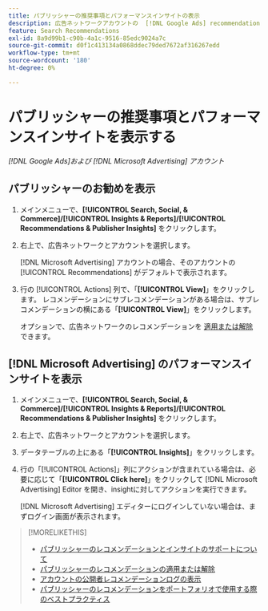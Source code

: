 ```yaml
---
title: パブリッシャーの推奨事項とパフォーマンスインサイトの表示
description: 広告ネットワークアカウントの  [!DNL Google Ads] recommendations および  [!DNL Microsoft Advertising] performance insights を表示する方法を説明します。
feature: Search Recommendations
exl-id: 8a9d99b1-c90b-4a1c-9516-85edc9024a7c
source-git-commit: d0f1c413134a0868ddec79ded7672af316267edd
workflow-type: tm+mt
source-wordcount: '180'
ht-degree: 0%

---
```


# パブリッシャーの推奨事項とパフォーマンスインサイトを表示する

*[!DNL Google Ads]および [!DNL Microsoft Advertising] アカウント*

## パブリッシャーのお勧めを表示

1. メインメニューで、**[!UICONTROL Search, Social, & Commerce]/[!UICONTROL Insights & Reports]/[!UICONTROL Recommendations & Publisher Insights]** をクリックします。

1. 右上で、広告ネットワークとアカウントを選択します。

   [!DNL Microsoft Advertising] アカウントの場合、そのアカウントの [!UICONTROL Recommendations] がデフォルトで表示されます。

1. 行の [!UICONTROL Actions] 列で、「**[!UICONTROL View]**」をクリックします。 レコメンデーションにサブレコメンデーションがある場合は、サブレコメンデーションの横にある「**[!UICONTROL View]**」をクリックします。

   オプションで、広告ネットワークのレコメンデーションを [ 適用または解除 ](recommendation-apply-dismiss.md) できます。

## [!DNL Microsoft Advertising] のパフォーマンスインサイトを表示

1. メインメニューで、**[!UICONTROL Search, Social, & Commerce]/[!UICONTROL Insights & Reports]/[!UICONTROL Recommendations & Publisher Insights]** をクリックします。

1. 右上で、広告ネットワークとアカウントを選択します。

1. データテーブルの上にある「**[!UICONTROL Insights]**」をクリックします。

1. 行の「[!UICONTROL Actions]」列にアクションが含まれている場合は、必要に応じて「**[!UICONTROL Click here]**」をクリックして [!DNL Microsoft Advertising] Editor を開き、insightに対してアクションを実行できます。

   [!DNL Microsoft Advertising] エディターにログインしていない場合は、まずログイン画面が表示されます。

>[!MORELIKETHIS]
>
>* [ パブリッシャーのレコメンデーションとインサイトのサポートについて ](recommendation-support.md)
>* [ パブリッシャーのレコメンデーションの適用または解除 ](recommendation-apply-dismiss.md)
>* [ アカウントの公開者レコメンデーションログの表示 ](recommendation-view-log.md)
>* [ パブリッシャーのレコメンデーションをポートフォリオで使用する際のベストプラクティス ](recommendation-best-practices.md)
